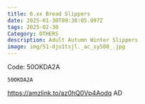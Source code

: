 ```yaml
---
title: 6.xx Bread Slippers
date: 2025-01-30T09:38:05.097Z
tags: 2025-02-30
Category: OTHERS
description: Adult Autumn Winter Slippers
image: img/51-dju1tsjl._ac_sy500_.jpg
---
```

 Code: 50OKDA2A 

<pre class="language-javascript"><code

class="language-javascript">50OKDA2A </code></pre>

https://amzlink.to/az0hQ0Vp4Aodq
AD